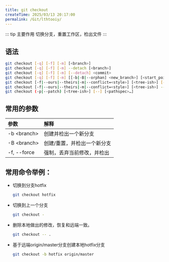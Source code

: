 ```yaml
---
title: git checkout
createTime: 2025/03/13 20:17:00
permalink: /Git/lthtooiy/
---
```


::: tip 主要作用
切换分支，重置工作区，检出文件
:::

## 语法

```bash
git checkout [-q] [-f] [-m] [<branch>]
git checkout [-q] [-f] [-m] --detach [<branch>]
git checkout [-q] [-f] [-m] [--detach] <commit>
git checkout [-q] [-f] [-m] [[-b|-B|--orphan] <new_branch>] [<start_point>]
git checkout [-f|--ours|--theirs|-m|--conflict=<style>] [<tree-ish>] [--] <pathspec>…​
git checkout [-f|--ours|--theirs|-m|--conflict=<style>] [<tree-ish>] --pathspec-from-file=<file> [--pathspec-file-nul]
git checkout (-p|--patch) [<tree-ish>] [--] [<pathspec>…​]
```

## 常用的参数

| 参数            | 解释             |
|:------------- |:-------------- |
| -b \<branch\> | 创建并检出一个新分支     |
| -B \<branch\> | 创建/重置，并检出一个新分支 |
| -f, --force   | 强制，丢弃当前修改，并检出  |

## 常用命令举例：

- 切换到分支hotfix
  
  ```bash
  git checkout hotfix
  ```

- 切换到上一个分支
  
  ```bash
  git checkout -
  ```

- 删除本地做出的修改，恢复和远端一致。
  
  ```bash
  git checkout -- .
  ```

- 基于远端origin/master分支创建本地hotfix分支
  
  ```bash
  git checkout -b hotfix origin/master
  ```
